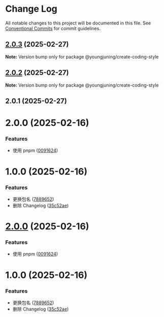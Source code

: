 # Change Log

All notable changes to this project will be documented in this file.
See [Conventional Commits](https://conventionalcommits.org) for commit guidelines.

## [2.0.3](https://github.com/youngjuning/youngjuning/compare/@youngjuning/create-coding-style@2.0.2...@youngjuning/create-coding-style@2.0.3) (2025-02-27)

**Note:** Version bump only for package @youngjuning/create-coding-style





## [2.0.2](https://github.com/youngjuning/youngjuning/compare/@youngjuning/create-coding-style@2.0.1...@youngjuning/create-coding-style@2.0.2) (2025-02-27)

**Note:** Version bump only for package @youngjuning/create-coding-style





## 2.0.1 (2025-02-27)



# 2.0.0 (2025-02-16)


### Features

* 使用 pnpm ([0091624](https://github.com/youngjuning/youngjuning/commit/00916245eb2fcb80b49c847436487d2a181e5f63))



# 1.0.0 (2025-02-16)


### Features

* 更换包名 ([7889652](https://github.com/youngjuning/youngjuning/commit/7889652971c8ad5c5eb8a8b70ca129e618bff4ae))
* 删除 Changelog ([35c52ae](https://github.com/youngjuning/youngjuning/commit/35c52ae7307ca3beeb3d42be92cdaf53cfbdb7c5))





# [2.0.0](https://github.com/youngjuning/youngjuning/compare/v1.0.0...v2.0.0) (2025-02-16)


### Features

* 使用 pnpm ([0091624](https://github.com/youngjuning/youngjuning/commit/00916245eb2fcb80b49c847436487d2a181e5f63))





# 1.0.0 (2025-02-16)


### Features

* 更换包名 ([7889652](https://github.com/youngjuning/youngjuning/commit/7889652971c8ad5c5eb8a8b70ca129e618bff4ae))
* 删除 Changelog ([35c52ae](https://github.com/youngjuning/youngjuning/commit/35c52ae7307ca3beeb3d42be92cdaf53cfbdb7c5))
